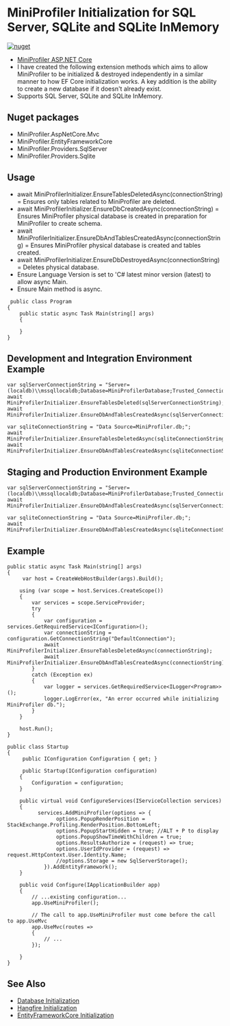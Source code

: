 # MiniProfiler Initialization for SQL Server, SQLite and SQLite InMemory
[![nuget](https://img.shields.io/nuget/v/MiniProfilerDb.Initialization.svg)](https://www.nuget.org/packages/MiniProfilerDb.Initialization/)

* [MiniProfiler ASP.NET Core](https://miniprofiler.com/dotnet/AspDotNetCore)
* I have created the following extension methods which aims to allow MiniProfiler to be initialized & destroyed independently in a similar manner to how EF Core initialization works. A key addition is the ability to create a new database if it doesn't already exist.
* Supports SQL Server, SQLite and SQLite InMemory.

## Nuget packages
* MiniProfiler.AspNetCore.Mvc
* MiniProfiler.EntityFrameworkCore
* MiniProfiler.Providers.SqlServer
* MiniProfiler.Providers.Sqlite

## Usage
* await MiniProfilerInitializer.EnsureTablesDeletedAsync(connectionString) = Ensures only tables related to MiniProfiler are deleted.
* await MiniProfilerInitializer.EnsureDbCreatedAsync(connectionString) = Ensures MiniProfiler physical database is created in preparation for MiniProfiler to create schema.
* await MiniProfilerInitializer.EnsureDbAndTablesCreatedAsync(connectionString) = Ensures MiniProfiler physical database is created and tables created.
* await MiniProfilerInitializer.EnsureDbDestroyedAsync(connectionString) = Deletes physical database.
* Ensure Language Version is set to 'C# latest minor version (latest) to allow async Main.
* Ensure Main method is async.
```
 public class Program
{
	public static async Task Main(string[] args)
	{
		
	}
}
```

## Development and Integration Environment Example
```
var sqlServerConnectionString = "Server=(localdb)\\mssqllocaldb;Database=MiniProfilerDatabase;Trusted_Connection=True;MultipleActiveResultSets=true;";
await MiniProfilerInitializer.EnsureTablesDeleted(sqlServerConnectionString);
await MiniProfilerInitializer.EnsureDbAndTablesCreatedAsync(sqlServerConnectionString);

var sqliteConnectionString = "Data Source=MiniProfiler.db;";
await MiniProfilerInitializer.EnsureTablesDeletedAsync(sqliteConnectionString);
await MiniProfilerInitializer.EnsureDbAndTablesCreatedAsync(sqliteConnectionString);
```

## Staging and Production Environment Example
```
var sqlServerConnectionString = "Server=(localdb)\\mssqllocaldb;Database=MiniProfilerDatabase;Trusted_Connection=True;MultipleActiveResultSets=true;";
await MiniProfilerInitializer.EnsureDbAndTablesCreatedAsync(sqlServerConnectionString);

var sqliteConnectionString = "Data Source=MiniProfiler.db;";
await MiniProfilerInitializer.EnsureDbAndTablesCreatedAsync(sqliteConnectionString);
```

## Example
```
public static async Task Main(string[] args)
{
     var host = CreateWebHostBuilder(args).Build();

    using (var scope = host.Services.CreateScope())
    {
        var services = scope.ServiceProvider;
        try
        {
            var configuration = services.GetRequiredService<IConfiguration>();
			var connectionString = configuration.GetConnectionString("DefaultConnection");
            await MiniProfilerInitializer.EnsureTablesDeletedAsync(connectionString);
			await MiniProfilerInitializer.EnsureDbAndTablesCreatedAsync(connectionString);
        }
        catch (Exception ex)
        {
            var logger = services.GetRequiredService<ILogger<Program>>();
            logger.LogError(ex, "An error occurred while initializing MiniProfiler db.");
        }
    }

    host.Run();
}

public class Startup
{
     public IConfiguration Configuration { get; }

	 public Startup(IConfiguration configuration)
	{
		Configuration = configuration;
	}
	
	public virtual void ConfigureServices(IServiceCollection services)
	{
		  services.AddMiniProfiler(options => {
                options.PopupRenderPosition = StackExchange.Profiling.RenderPosition.BottomLeft;
                options.PopupStartHidden = true; //ALT + P to display
                options.PopupShowTimeWithChildren = true;
                options.ResultsAuthorize = (request) => true;
                options.UserIdProvider = (request) => request.HttpContext.User.Identity.Name;
                //options.Storage = new SqlServerStorage();
            }).AddEntityFramework();
	}

	public void Configure(IApplicationBuilder app)
	{
		// ...existing configuration...
		app.UseMiniProfiler();

		// The call to app.UseMiniProfiler must come before the call to app.UseMvc
		app.UseMvc(routes =>
		{
			// ...
		});
			
	}
}
```

## See Also
* [Database Initialization](https://github.com/davidikin45/Database.Initialization)
* [Hangfire Initialization](https://github.com/davidikin45/Hangfire.Initialization)
* [EntityFrameworkCore Initialization](https://github.com/davidikin45/EntityFrameworkCore.Initialization)